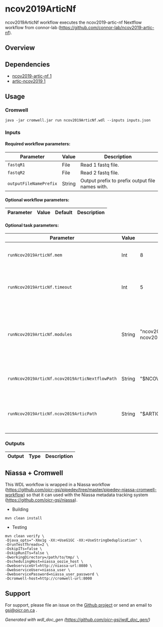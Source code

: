# ncov2019ArticNf

ncov2019ArticNf workflow executes the ncov2019-artic-nf Nextflow workflow from connor-lab (https://github.com/connor-lab/ncov2019-artic-nf).

## Overview

## Dependencies

* [ncov2019-artic-nf 1](https://github.com/connor-lab/ncov2019-artic-nf)
* [artic-ncov2019 1](https://github.com/artic-network/artic-ncov2019.git)


## Usage

### Cromwell
```
java -jar cromwell.jar run ncov2019ArticNf.wdl --inputs inputs.json
```

### Inputs

#### Required workflow parameters:
Parameter|Value|Description
---|---|---
`fastqR1`|File|Read 1 fastq file.
`fastqR2`|File|Read 2 fastq file.
`outputFileNamePrefix`|String|Output prefix to prefix output file names with.


#### Optional workflow parameters:
Parameter|Value|Default|Description
---|---|---|---


#### Optional task parameters:
Parameter|Value|Default|Description
---|---|---|---
`runNcov2019ArticNf.mem`|Int|8|Memory (in GB) to allocate to the job.
`runNcov2019ArticNf.timeout`|Int|5|Maximum amount of time (in hours) the task can run for.
`runNcov2019ArticNf.modules`|String|"ncov2019-artic-nf/1 artic-ncov2019/1"|Environment module name and version to load (space separated) before command execution.
`runNcov2019ArticNf.ncov2019ArticNextflowPath`|String|"$NCOV2019_ARTIC_NF_ROOT"|Path to the ncov2019-artic-nf repository directory.
`runNcov2019ArticNf.ncov2019ArticPath`|String|"$ARTIC_NCOV2019_ROOT"|Path to the artic-ncov2019 repository directory or url


### Outputs

Output | Type | Description
---|---|---


## Niassa + Cromwell

This WDL workflow is wrapped in a Niassa workflow (https://github.com/oicr-gsi/pipedev/tree/master/pipedev-niassa-cromwell-workflow) so that it can used with the Niassa metadata tracking system (https://github.com/oicr-gsi/niassa).

* Building
```
mvn clean install
```

* Testing
```
mvn clean verify \
-Djava_opts="-Xmx1g -XX:+UseG1GC -XX:+UseStringDeduplication" \
-DrunTestThreads=2 \
-DskipITs=false \
-DskipRunITs=false \
-DworkingDirectory=/path/to/tmp/ \
-DschedulingHost=niassa_oozie_host \
-DwebserviceUrl=http://niassa-url:8080 \
-DwebserviceUser=niassa_user \
-DwebservicePassword=niassa_user_password \
-Dcromwell-host=http://cromwell-url:8000
```

## Support

For support, please file an issue on the [Github project](https://github.com/oicr-gsi) or send an email to gsi@oicr.on.ca .

_Generated with wdl_doc_gen (https://github.com/oicr-gsi/wdl_doc_gen/)_
